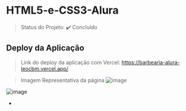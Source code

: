 <h1>HTML5-e-CSS3-Alura</h1> 

> Status do Projeto: :heavy_check_mark: Concluído


## Deploy da Aplicação

> Link do deploy da aplicação com Vercel: https://barbearia-alura-leocbm.vercel.app/

> Imagem Representativa da página
![image](https://user-images.githubusercontent.com/54343955/185690551-340b770c-d160-4f52-91f0-eb323bf55799.png)


![image](https://user-images.githubusercontent.com/54343955/184180402-3aa6d974-12ee-4f65-bb5d-0b0c395b12f3.png)


-
